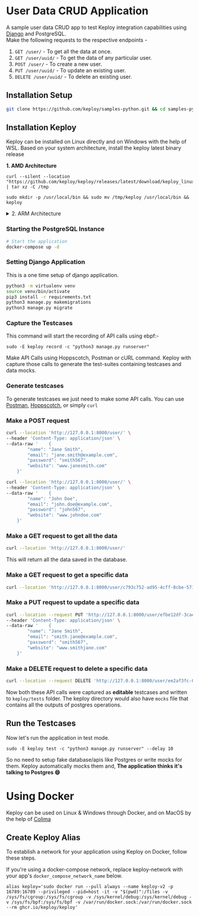 # User Data CRUD Application

A sample user data CRUD app to test Keploy integration capabilities using [Django](https://www.djangoproject.com/) and PostgreSQL. <br>
Make the following requests to the respective endpoints -  

1. `GET /user/` - To get all the data at once.
2. `GET /user/uuid/` - To get the data of any particular user.
3. `POST /user/` - To create a new user.
4. `PUT /user/uuid/` - To update an existing user.
5. `DELETE /user/uuid/` - To delete an existing user.

## Installation Setup

```bash
git clone https://github.com/keploy/samples-python.git && cd samples-python/django-postgres/django_postgres
```

## Installation Keploy

Keploy can be installed on Linux directly and on Windows with the help of WSL. Based on your system architecture, install the keploy latest binary release

**1. AMD Architecture**

```shell
curl --silent --location "https://github.com/keploy/keploy/releases/latest/download/keploy_linux_amd64.tar.gz" | tar xz -C /tmp

sudo mkdir -p /usr/local/bin && sudo mv /tmp/keploy /usr/local/bin && keploy
```

<details>
<summary> 2. ARM Architecture </summary>

```shell
curl --silent --location "https://github.com/keploy/keploy/releases/latest/download/keploy_linux_arm64.tar.gz" | tar xz -C /tmp

sudo mkdir -p /usr/local/bin && sudo mv /tmp/keploy /usr/local/bin && keploy
```

</details>

### Starting the PostgreSQL Instance

```bash
# Start the application
docker-compose up -d
```

### Setting Django Application

This is a one time setup of django application.

```bash
python3 -m virtualenv venv
source venv/bin/activate
pip3 install -r requirements.txt
python3 manage.py makemigrations
python3 manage.py migrate
```

### Capture the Testcases

This command will start the recording of API calls using ebpf:-

```shell
sudo -E keploy record -c "python3 manage.py runserver"
```

Make API Calls using Hoppscotch, Postman or cURL command. Keploy with capture those calls to generate the test-suites containing testcases and data mocks.

### Generate testcases

To generate testcases we just need to make some API calls. You can use [Postman](https://www.postman.com/), [Hoppscotch](https://hoppscotch.io/), or simply `curl`

### Make a POST request

```bash
curl --location 'http://127.0.0.1:8000/user/' \
--header 'Content-Type: application/json' \
--data-raw '    {
        "name": "Jane Smith",
        "email": "jane.smith@example.com",
        "password": "smith567",
        "website": "www.janesmith.com"
    }'
```

```bash
curl --location 'http://127.0.0.1:8000/user/' \
--header 'Content-Type: application/json' \
--data-raw '    {
        "name": "John Doe",
        "email": "john.doe@example.com",
        "password": "john567",
        "website": "www.johndoe.com"
    }'
```

### Make a GET request to get all the data

```bash
curl --location 'http://127.0.0.1:8000/user/'
```

This will return all the data saved in the database.

### Make a GET request to get a specific data

```bash
curl --location 'http://127.0.0.1:8000/user/c793c752-ad95-4cff-8cbe-5715a1e8a76e/'
```

### Make a PUT request to update a specific data

```bash
curl --location --request PUT 'http://127.0.0.1:8000/user/efbe12df-3cae-4cbc-b045-dc74840aa82b/' \
--header 'Content-Type: application/json' \
--data-raw '    {
        "name": "Jane Smith",
        "email": "smith.jane@example.com",
        "password": "smith567",
        "website": "www.smithjane.com"
    }'
```

### Make a DELETE request to delete a specific data

```bash
curl --location --request DELETE 'http://127.0.0.1:8000/user/ee2af3fc-0503-4a6a-a452-b7d8c87a085b/'
```

Now both these API calls were captured as **editable** testcases and written to `keploy/tests` folder. The keploy directory would also have `mocks` file that contains all the outputs of postgres operations.

## Run the Testcases

Now let's run the application in test mode.

```shell
sudo -E keploy test -c "python3 manage.py runserver" --delay 10
```

So no need to setup fake database/apis like Postgres or write mocks for them. Keploy automatically mocks them and, **The application thinks it's talking to Postgres 😄**

# Using Docker

Keploy can be used on Linux & Windows through Docker, and on MacOS by the help of [Colima](https://docs.keploy.io/docs/server/macos/installation/#using-colima)

## Create Keploy Alias

To establish a network for your application using Keploy on Docker, follow these steps.

If you're using a docker-compose network, replace keploy-network with your app's `docker_compose_network_name` below.

```shell
alias keploy='sudo docker run --pull always --name keploy-v2 -p 16789:16789 --privileged --pid=host -it -v "$(pwd)":/files -v /sys/fs/cgroup:/sys/fs/cgroup -v /sys/kernel/debug:/sys/kernel/debug -v /sys/fs/bpf:/sys/fs/bpf -v /var/run/docker.sock:/var/run/docker.sock --rm ghcr.io/keploy/keploy'
```
